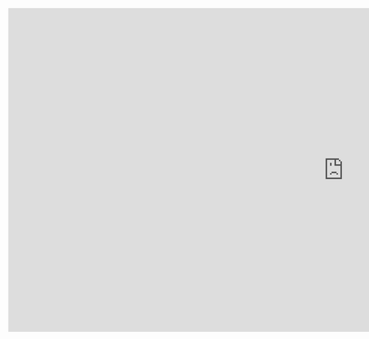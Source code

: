 <div>
<iframe width="1360" height="657" src="https://www.youtube.com/embed/PNTCM7cbrsc?list=TLGGOFvGShY-AN0wMjA5MjAyMg" title="Small Talk" frameborder="0" allow="accelerometer; autoplay; clipboard-write; encrypted-media; gyroscope; picture-in-picture" allowfullscreen></iframe>
</div>